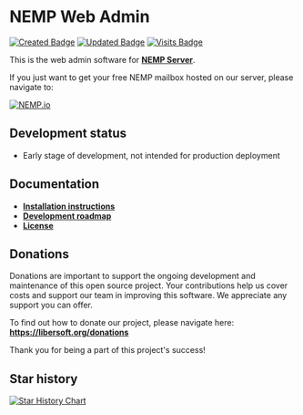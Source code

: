 # NEMP Web Admin

[![Created Badge](https://badges.pufler.dev/created/libersoft-org/nemp-admin-web)](https://badges.pufler.dev) [![Updated Badge](https://badges.pufler.dev/updated/libersoft-org/nemp-admin-web)](https://badges.pufler.dev) [![Visits Badge](https://badges.pufler.dev/visits/libersoft-org/nemp-admin-web)](https://badges.pufler.dev)

This is the web admin software for [**NEMP Server**](https://github.com/libersoft-org/nemp-server/).

If you just want to get your free NEMP mailbox hosted on our server, please navigate to:

[![NEMP.io](https://raw.githubusercontent.com/libersoft-org/nemp-documentation/main/logo.png)](https://nemp.io)

## Development status

- Early stage of development, not intended for production deployment

## Documentation

- [**Installation instructions**](./INSTALL.md)
- [**Development roadmap**](./ROADMAP.md)
- [**License**](./LICENSE)

## Donations

Donations are important to support the ongoing development and maintenance of this open source project. Your contributions help us cover costs and support our team in improving this software. We appreciate any support you can offer.

To find out how to donate our project, please navigate here: **https://libersoft.org/donations**

Thank you for being a part of this project's success!

## Star history

[![Star History Chart](https://api.star-history.com/svg?repos=libersoft-org/nemp-admin-web&type=Date)](https://star-history.com/#libersoft-org/nemp-admin-web&Date)
